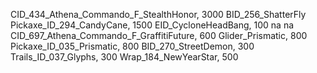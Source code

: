 CID_434_Athena_Commando_F_StealthHonor, 3000
BID_256_ShatterFly
Pickaxe_ID_294_CandyCane, 1500
EID_CycloneHeadBang, 100
na
na
CID_697_Athena_Commando_F_GraffitiFuture, 600
Glider_Prismatic, 800
Pickaxe_ID_035_Prismatic, 800
BID_270_StreetDemon, 300
Trails_ID_037_Glyphs, 300
Wrap_184_NewYearStar, 500
